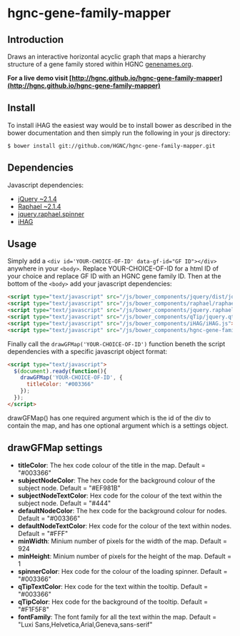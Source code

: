 # hgnc-gene-family-mapper
## Introduction 
Draws an interactive horizontal acyclic graph that maps a hierarchy structure of a gene family stored within HGNC [genenames.org](http://www.genenames.org).

**For a live demo visit [http://hgnc.github.io/hgnc-gene-family-mapper](http://hgnc.github.io/hgnc-gene-family-mapper)**

## Install
To install iHAG the easiest way would be to install bower as described in the bower documentation and then simply run the following in your js directory:
```shell
$ bower install git://github.com/HGNC/hgnc-gene-family-mapper.git
```

## Dependencies
Javascript dependencies:
- [jQuery ~2.1.4](https://github.com/jquery/jquery)
- [Raphael ~2.1.4](https://github.com/DmitryBaranovskiy/raphael)
- [jquery.raphael.spinner](https://github.com/hunterae/jquery.raphael.spinner)
- [iHAG](https://github.com/HGNC/iHAG)

## Usage
Simply add a `<div id='YOUR-CHOICE-OF-ID' data-gf-id="GF ID"></div>` anywhere in your `<body>`.
Replace YOUR-CHOICE-OF-ID for a html ID of your choice and replace GF ID with an HGNC gene family ID. Then at the bottom of the `<body>` add your javascript dependencies:
```html
<script type="text/javascript" src="/js/bower_components/jquery/dist/jquery.min.js"></script>
<script type="text/javascript" src="/js/bower_components/raphael/raphael-min.js"></script>
<script type="text/javascript" src="/js/bower_components/jquery.raphael.spinner/jquery.raphael.spinner.js"></script>
<script type="text/javascript" src="/js/bower_components/qTip/jquery.qtip.min.js"></script>
<script type="text/javascript" src="/js/bower_components/iHAG/iHAG.js"></script>
<script type="text/javascript" src="/js/bower_components/hgnc-gene-family-mapper/hgnc-gene-family-mapper.js"></script>
```
Finally call the `drawGFMap('YOUR-CHOICE-OF-ID')` function beneth the script dependencies with a specific javascript object format:
```html
<script type="text/javascript">
  $(document).ready(function(){
    drawGFMap('YOUR-CHOICE-OF-ID', {
      titleColor: "#003366"
    });
  });
</script>
```
drawGFMap() has one required argument which is the id of the div to contain the map, and has one optional argument which is a settings object.

## drawGFMap settings
- **titleColor**: The hex code colour of the title in the map. Default = "#003366"
- **subjectNodeColor**: The hex code for the background colour of the subject node. Default = "#EF981B"
- **subjectNodeTextColor**: Hex code for the colour of the text within the subject node. Default = "#444"
- **defaultNodeColor**: The hex code for the background colour for nodes. Default = "#003366"
- **defaultNodeTextColor**: Hex code for the colour of the text within nodes. Default = "#FFF"
- **minWidth**: Minium number of pixels for the width of the map. Default = 924
- **minHeight**: Minium number of pixels for the height of the map. Default = 1
- **spinnerColor**: Hex code for the colour of the loading spinner. Default = "#003366"
- **qTipTextColor**: Hex code for the text within the tooltip. Default = "#003366"
- **qTipColor**: Hex code for the background of the tooltip. Default = "#F1F5F8"
- **fontFamily**: The font family for all the text within the map. Default = "Luxi Sans,Helvetica,Arial,Geneva,sans-serif"
